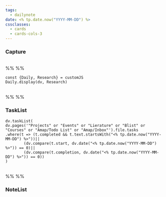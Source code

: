 ```yaml
---
tags:
  - dailynote
date: <% tp.date.now("YYYY-MM-DD") %>
cssclasses:
  - cards
  - cards-cols-3
---
```

### Capture    
<br>%% %%
```dataviewjs
const {Daily, Research} = customJS
Daily.display(dv, Research)
```
<br>%% %%
### TaskList 
```dataviewjs
dv.taskList(
dv.pages('"Projects" or "Events" or "Lierature" or "Blist" or "Courses" or "Amap/Todo List" or "Amap/Inbox"').file.tasks
.where(t => (t.completed && t.text.startsWith("<% tp.date.now("YYYY-MM-DD") %>"))||
		(dv.compare(t.start, dv.date("<% tp.date.now("YYYY-MM-DD") %>")) == 0)||
		(dv.compare(t.completion, dv.date("<% tp.date.now("YYYY-MM-DD") %>")) == 0))
)
```
<br>%% %%
### NoteList
